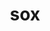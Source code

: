---
title: "sox"
layout: cache
categories: [package, develop-2024-02-04]
meta: {"versions": ["14.4.2"], "compilers": ["apple-clang@=15.0.0", "gcc@=11.4.0"], "oss": ["ubuntu22.04", "ventura"], "platforms": ["darwin", "linux"], "targets": ["aarch64", "x86_64_v3"], "stacks": ["ml-darwin-aarch64-mps", "ml-linux-x86_64-cpu", "ml-linux-x86_64-cuda", "root"], "num_specs": 2, "num_specs_by_stack": {"ml-darwin-aarch64-mps": 1, "root": 2, "ml-linux-x86_64-cpu": 1, "ml-linux-x86_64-cuda": 1}}
spec_details: [{"hash": "7bp5ppifzmsukvrsq2g4ohditanmq6bg", "compiler": "apple-clang@=15.0.0", "versions": ["14.4.2"], "os": "ventura", "platform": "darwin", "target": "aarch64", "variants": ["build_system=autotools", "~mp3"], "stacks": ["ml-darwin-aarch64-mps", "root"], "size": "-", "tarball": "https://binaries.spack.io/develop-2024-02-04/build_cache/darwin-ventura-aarch64/apple-clang-15.0.0/sox-14.4.2/darwin-ventura-aarch64-apple-clang-15.0.0-sox-14.4.2-7bp5ppifzmsukvrsq2g4ohditanmq6bg.spack"}, {"hash": "ojxbqg7hsutqxkudxbnplrsf7q6crye4", "compiler": "gcc@=11.4.0", "versions": ["14.4.2"], "os": "ubuntu22.04", "platform": "linux", "target": "x86_64_v3", "variants": ["build_system=autotools", "~mp3"], "stacks": ["root", "ml-linux-x86_64-cpu", "ml-linux-x86_64-cuda"], "size": "-", "tarball": "https://binaries.spack.io/develop-2024-02-04/build_cache/linux-ubuntu22.04-x86_64_v3/gcc-11.4.0/sox-14.4.2/linux-ubuntu22.04-x86_64_v3-gcc-11.4.0-sox-14.4.2-ojxbqg7hsutqxkudxbnplrsf7q6crye4.spack"}]
---